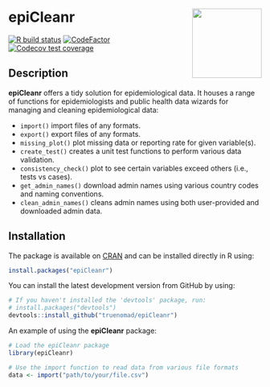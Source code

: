 
# epiCleanr <a href="#"><img src="images/logo.png" align="right" height="138" /></a>

<!-- badges: start -->
[![R build status](https://github.com/truenomad/epicleanr/workflows/R-CMD-check/badge.svg)](https://github.com/truenomad/epicleanr/actions)
[![CodeFactor](https://www.codefactor.io/repository/github/truenomad/epicleanr/badge)](https://www.codefactor.io/repository/github/truenomad/epicleanr)
[![Codecov test coverage](https://codecov.io/gh/truenomad/epiCleanr/branch/main/graph/badge.svg)](https://codecov.io/gh/truenomad/epiCleanr?branch=main)

## Description 

**epiCleanr** offers a tidy solution for epidemiological data. It houses a range
of functions for epidemiologists and public health data wizards for managing and
cleaning epidemiological data:

- `import()` import files of any formats.
- `export()` export files of any formats.
- `missing_plot()` plot missing data or reporting rate for given variable(s).
- `create_test()` creates a unit test functions to perform various data validation.
- `consistency_check()` plot to see certain variables exceed others (i.e., tests vs cases).
- `get_admin_names()` download admin names using various country codes and naming conventions.
- `clean_admin_names()` cleans admin names using both user-provided and downloaded admin data.

## Installation ##

The package is available on 
[CRAN](http://cran.r-project.org/web/packages/epiCleanr/) and can be installed 
directly in R using:

```R
install.packages("epiCleanr")
```

You can install the latest development version from GitHub by using:

```R
# If you haven't installed the 'devtools' package, run:
# install.packages("devtools")
devtools::install_github("truenomad/epiCleanr")
```

An example of using the **epiCleanr** package:

```R
# Load the epiCleanr package
library(epiCleanr)

# Use the import function to read data from various file formats
data <- import("path/to/your/file.csv")
```
